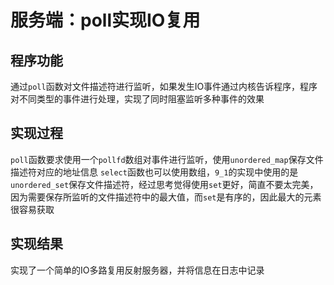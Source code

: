 # 服务端：poll实现IO复用
## 程序功能
通过`poll`函数对文件描述符进行监听，如果发生IO事件通过内核告诉程序，程序对不同类型的事件进行处理，实现了同时阻塞监听多种事件的效果

## 实现过程
`poll`函数要求使用一个`pollfd`数组对事件进行监听，使用`unordered_map`保存文件描述符对应的地址信息
`select`函数也可以使用数组，`9_1`的实现中使用的是`unordered_set`保存文件描述符，经过思考觉得使用`set`更好，简直不要太完美，因为需要保存所监听的文件描述符中的最大值，而`set`是有序的，因此最大的元素很容易获取

## 实现结果
实现了一个简单的IO多路复用反射服务器，并将信息在日志中记录
